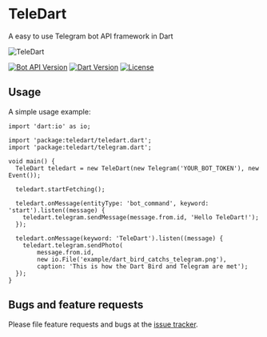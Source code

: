 # TeleDart

A easy to use Telegram bot API framework in Dart

![TeleDart](https://raw.githubusercontent.com/DinoLeung/TeleDart/master/example/dart_bird_catchs_telegram.svg?sanitize=true)

[![Bot API Version](https://img.shields.io/badge/Bot%20API-v3.6-blue.svg?style=flat-square)](https://core.telegram.org/bots/api)
[![Dart Version](https://img.shields.io/badge/Dart-v1.24.3-blue.svg?style=flat-square)](https://www.dartlang.org/guides/get-started)
[![License](https://img.shields.io/badge/Lcense-GNU-red.svg?style=flat-square)](https://github.com/DinoLeung/TeleDart/tree/master/LICENSE)


## Usage

A simple usage example:

```
import 'dart:io' as io;

import 'package:teledart/teledart.dart';
import 'package:teledart/telegram.dart';

void main() {
  TeleDart teledart = new TeleDart(new Telegram('YOUR_BOT_TOKEN'), new Event());

  teledart.startFetching();

  teledart.onMessage(entityType: 'bot_command', keyword: 'start').listen((message) {
    teledart.telegram.sendMessage(message.from.id, 'Hello TeleDart!');
  });

  teledart.onMessage(keyword: 'TeleDart').listen((message) {
    teledart.telegram.sendPhoto(
        message.from.id,
        new io.File('example/dart_bird_catchs_telegram.png'),
        caption: 'This is how the Dart Bird and Telegram are met');
  });
}
```

## Bugs and feature requests

Please file feature requests and bugs at the [issue tracker][tracker].

[tracker]: https://github.com/DinoLeung/TeleDart/issues
